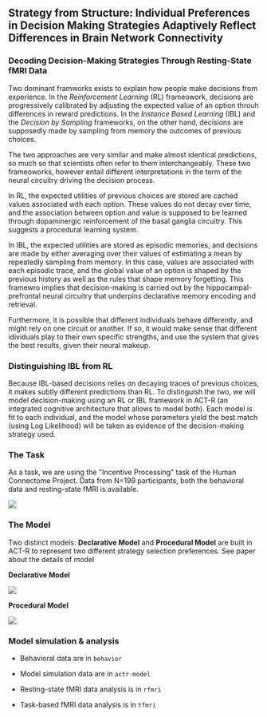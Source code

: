 ## Strategy from Structure: Individual Preferences in Decision Making Strategies Adaptively Reflect Differences in Brain Network Connectivity


### Decoding Decision-Making Strategies Through Resting-State fMRI Data   

Two dominant framworks exists to explain how people make decisions from experience. In the _Reinforcement Learning_ (RL) frameowork, decisions are progressively calibrated by adjusting the expected value of an option throuh differences in reward predictions. In the _Instance Based Learning_ (IBL) and the _Decision by Sampling_ frameworks, on the other hand, decisions are supposedly made by sampling from memory the outcomes of previous choices.

The two approaches are very similar and make almost identical predictions, so much so that scientists often refer to them interchangeably. These two frameoworks, however entail different interpretations in the term of the neural circuitry driving the decision process.

In RL, the expected utilities of previous choices are stored are cached values associated with each option. These values do not decay over time, and the association between option and value is supposed to be learned through dopaminergic reinforcement of the basal ganglia circuitry. This suggests a procedural learning system.

In IBL, the expected utilities are stored as episodic memories, and decisions are made by either averaging over their values of estimating a mean by repeatedly sampling from memory. In this case, values are associated with each episodic trace, and the global value of an option is shaped by the previous history as well as the rules that shape memory forgetting. This framewro implies that decision-making is carried out by the hippocampal-prefrontal neural circuitry that underpins declarative memory encoding and retrieval.

Furthermore, it is possible that different individuals behave differently, and might rely on one circuit or another. If so, it would make sense that different idividuals play to their own specific strengths, and use the system that gives the best results, given their neural makeup.

### Distinguishing IBL from RL

Because IBL-based decisions relies on decaying traces of previous choices, it makes subtly different predictions than RL. To distinguish the two, we will model decision-making using an RL or IBL framework in ACT-R (an integrated cognitive architecture that allows to model both). Each model is fit to each individual, and the model whose parameters yield the best match (using Log Likelihood) will be taken as evidence of the decision-making strategy used.

### The Task

As a task, we are using the "Incentive Processing" task of the Human Connectome Project. Data from N=199 participants, both the behavioral data and resting-state fMRI is available. 

<img src="https://docs.google.com/drawings/d/e/2PACX-1vS373PoD0nMc6mTr8kmLat6fbGaMgn2-ieAMiHCi11yYMraAO7BfZGrMErdditB9YP-zlC6DBsqs6fJ/pub?w=350&amp;h=187">

### The Model

Two distinct models: **Declarative Model** and **Procedural Model** are built in ACT-R to represent two different strategy selection preferences. See paper about the details of model 

**Declarative Model**

<img src="https://docs.google.com/drawings/d/e/2PACX-1vRBejRO2gF2IfEnHJeLZJ18ziZwVaLjcwTzvfoNGvQgAnYsPkvTRys9qXzzsmgCR66V4ajeUUuyWNgj/pub?w=500">

**Procedural Model**

<img src="https://docs.google.com/drawings/d/e/2PACX-1vRe2y7P9O1r3viqCgBXPwpS_zct9VYva5SWg0VaqrIRfReu0goFNqNfsmnym6eBekoxo-TfnkLlEYQi/pub?w=500">


### Model simulation & analysis

- Behavioral data are in `behavior`

- Model simulation data are in `actr-model`

- Resting-state fMRI data analysis is in  `rfmri`

- Task-based fMRI data analysis is in `tfmri`










